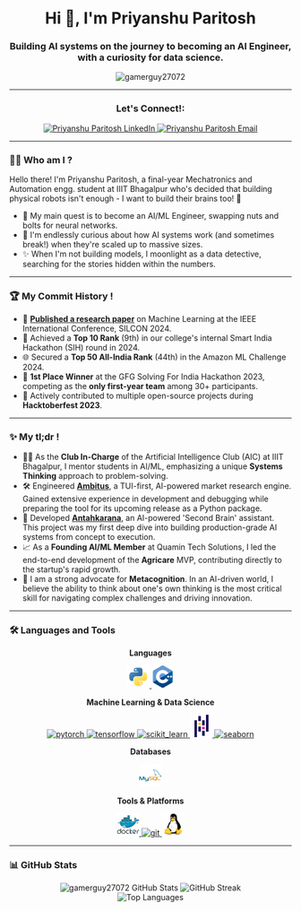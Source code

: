 <h1 align="center">Hi 👋, I'm Priyanshu Paritosh</h1>
<h3 align="center">Building AI systems on the journey to becoming an AI Engineer, with a curiosity for data science.</h3>

<p align="center"> 
  <img src="https://komarev.com/ghpvc/?username=gamerguy27072&label=Profile%20views&color=0e75b6&style=flat" alt="gamerguy27072" /> 
</p>

---

<h3 align="center">Let's Connect!:</h3>
<p align="center">
  <a href="https://linkedin.com/in/priyanshu-paritosh-558b38256/" target="_blank">
    <img src="https://raw.githubusercontent.com/rahuldkjain/github-profile-readme-generator/master/src/images/icons/Social/linked-in-alt.svg" alt="Priyanshu Paritosh LinkedIn" height="30" width="40" />
  </a>
  <a href="mailto:priyanshu.paritosh@outlook.com" target="_blank">
    <img src="https://www.vectorlogo.zone/logos/gmail/gmail-icon.svg" alt="Priyanshu Paritosh Email" height="30" width="30" />
  </a>
</p>

---

### 🙋‍♂️ Who am I ?

Hello there! I'm Priyanshu Paritosh, a final-year Mechatronics and Automation engg. student at IIIT Bhagalpur who's decided that building physical robots isn't enough - I want to build their brains too! 🤖

- 🧠 My main quest is to become an AI/ML Engineer, swapping nuts and bolts for neural networks.
- 🔭 I'm endlessly curious about how AI systems work (and sometimes break!) when they're scaled up to massive sizes.
- ✨ When I'm not building models, I moonlight as a data detective, searching for the stories hidden within the numbers.

---

### 🏆 My Commit History !

- 📜 **[Published a research paper](https://ieeexplore.ieee.org/abstract/document/10910502)** on Machine Learning at the IEEE International Conference, SILCON 2024.
- 🏅 Achieved a **Top 10 Rank** (9th) in our college's internal Smart India Hackathon (SIH) round in 2024.
- 🌐 Secured a **Top 50 All-India Rank** (44th) in the Amazon ML Challenge 2024.
- 🥇 **1st Place Winner** at the GFG Solving For India Hackathon 2023, competing as the **only first-year team** among 30+ participants.
- 🐙 Actively contributed to multiple open-source projects during **Hacktoberfest 2023**.

---

### ✨ My tl;dr !

- 🧑‍🏫 As the **Club In-Charge** of the Artificial Intelligence Club (AIC) at IIIT Bhagalpur, I mentor students in AI/ML, emphasizing a unique **Systems Thinking** approach to problem-solving.
- 🛠️ Engineered **[Ambitus](https://github.com/Ambitus-Intelligence/ambitus-ai-models/)**, a TUI-first, AI-powered market research engine. Gained extensive experience in development and debugging while preparing the tool for its upcoming release as a Python package.
- 🧠 Developed **[Antahkarana](https://github.com/gamerguy27072/AntahKarana)**, an AI-powered 'Second Brain' assistant. This project was my first deep dive into building production-grade AI systems from concept to execution.
- 📈 As a **Founding AI/ML Member** at Quamin Tech Solutions, I led the end-to-end development of the **Agricare** MVP, contributing directly to the startup's rapid growth.
- 🤔 I am a strong advocate for **Metacognition**. In an AI-driven world, I believe the ability to think about one's own thinking is the most critical skill for navigating complex challenges and driving innovation.

---

### 🛠️ Languages and Tools

<div align="center">

  **Languages**
  <p>
    <a href="https://www.python.org" target="_blank" rel="noreferrer"> <img src="https://raw.githubusercontent.com/devicons/devicon/master/icons/python/python-original.svg" alt="python" width="40" height="40"/> </a> 
    <a href="https://www.cplusplus.com/" target="_blank" rel="noreferrer"> <img src="https://raw.githubusercontent.com/devicons/devicon/master/icons/cplusplus/cplusplus-original.svg" alt="cplusplus" width="40" height="40"/> </a> 
  </p>

  **Machine Learning & Data Science**
  <p>
    <a href="https://pytorch.org/" target="_blank" rel="noreferrer"> <img src="https://www.vectorlogo.zone/logos/pytorch/pytorch-icon.svg" alt="pytorch" width="40" height="40"/> </a> 
    <a href="https://www.tensorflow.org" target="_blank" rel="noreferrer"> <img src="https://www.vectorlogo.zone/logos/tensorflow/tensorflow-icon.svg" alt="tensorflow" width="40" height="40"/> </a> 
    <a href="https://scikit-learn.org/" target="_blank" rel="noreferrer"> <img src="https://upload.wikimedia.org/wikipedia/commons/0/05/Scikit_learn_logo_small.svg" alt="scikit_learn" width="40" height="40"/> </a> 
    <a href="https://pandas.pydata.org/" target="_blank" rel="noreferrer"> <img src="https://raw.githubusercontent.com/devicons/devicon/2ae2a900d2f041da66e950e4d48052658d850630/icons/pandas/pandas-original.svg" alt="pandas" width="40" height="40"/> </a> 
    <a href="https://seaborn.pydata.org/" target="_blank" rel="noreferrer"> <img src="https://seaborn.pydata.org/_images/logo-mark-lightbg.svg" alt="seaborn" width="40" height="40"/> </a> 
  </p>

  **Databases**
  <p>
    <a href="https://www.mysql.com/" target="_blank" rel="noreferrer"> <img src="https://raw.githubusercontent.com/devicons/devicon/master/icons/mysql/mysql-original-wordmark.svg" alt="mysql" width="40" height="40"/> </a> 
    </p>

  **Tools & Platforms**
  <p>
    <a href="https://www.docker.com/" target="_blank" rel="noreferrer"> <img src="https://raw.githubusercontent.com/devicons/devicon/master/icons/docker/docker-original-wordmark.svg" alt="docker" width="40" height="40"/> </a> 
    <a href="https://git-scm.com/" target="_blank" rel="noreferrer"> <img src="https://www.vectorlogo.zone/logos/git-scm/git-scm-icon.svg" alt="git" width="40" height="40"/> </a> 
    <a href="https://www.linux.org/" target="_blank" rel="noreferrer"> <img src="https://raw.githubusercontent.com/devicons/devicon/master/icons/linux/linux-original.svg" alt="linux" width="40" height="40"/> </a> 
  </p>
  
</div>

---

### 📊 GitHub Stats

<p align="center">
  <img src="https://github-readme-stats.vercel.app/api?username=gamerguy27072&show_icons=true&locale=en&theme=dark" alt="gamerguy27072 GitHub Stats" />
  <img src="https://github-readme-streak-stats.herokuapp.com/?user=gamerguy27072&theme=dark" alt="GitHub Streak" />
  <br/>
  <img src="https://github-readme-stats.vercel.app/api/top-langs/?username=gamerguy27072&layout=compact&locale=en&theme=dark" alt="Top Languages" />
</p>
